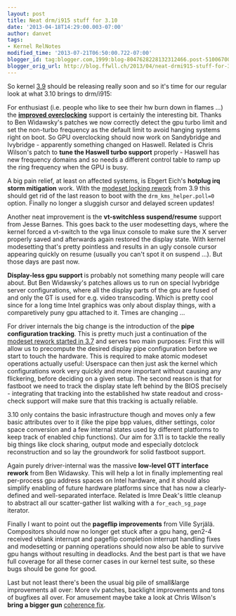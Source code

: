 ```yaml
---
layout: post
title: Neat drm/i915 stuff for 3.10
date: '2013-04-18T14:29:00.003-07:00'
author: danvet
tags:
- Kernel RelNotes
modified_time: '2013-07-21T06:50:00.722-07:00'
blogger_id: tag:blogger.com,1999:blog-8047628228132312466.post-5100670050437314612
blogger_orig_url: http://blog.ffwll.ch/2013/04/neat-drmi915-stuff-for-310.html
---
```


So kernel [3.9](http://blog.ffwll.ch/2013/02/neat-drmi915-stuff-for-39.html) should be releasing really soon and so it's time for our regular look at what 3.10 brings to drm/i915:



<!--more-->

For enthusiast (i.e. people who like to see their hw burn down in flames ...) the <b>[improved overclocking](http://blog.ffwll.ch/2013/03/overclocking-your-intel-gpu-on-linux.html)</b> support is certainly the interesting bit. Thanks to Ben Widawsky's patches we now correctly detect the gpu turbo limit and set the non-turbo frequency as the default limit to avoid hanging systems right on boot. So GPU overclocking should now work on Sandybridge and Ivybridge - apparently something changed on Haswell. Related is Chris Wilson's patch to <b>tune the Haswell turbo support</b> properly - Haswell has new frequency domains and so needs a different control table to ramp up the ring frequency when the GPU is busy.



A big pain relief, at least on affected systems, is Ebgert Eich's <b>hotplug irq storm mitigation</b> work. With the [modeset locking rework](http://blog.ffwll.ch/2013/02/new-kernel-modesetting-locking.html) from 3.9 this should get rid of the last reason to boot with the <code>drm_kms_helper.poll=0</code> option. Finally no longer a sluggish cursor and delayed screen updates!



Another neat improvement is the <b>vt-switchless suspend/resume</b> support from Jesse Barnes. This goes back to the user modesetting days, where the kernel forced a vt-switch to the vga linux console to make sure the X server properly saved and afterwards again restored the display state. With kernel modesetting that's pretty pointless and results in an ugly console cursor appearing quickly on resume (usually you can't spot it on suspend ...). But those days are past now.



<b>Display-less gpu support </b>is probably not something many people will care about. But Ben Widawsky's patches allows us to run on special Ivybridge server configurations, where all the display parts of the gpu are fused of and only the GT is used for e.g. video transcoding. Which is pretty cool since for a long time Intel graphics was only about display things, with a comparetively puny gpu attached to it. Times are changing ...



For driver internals the big change is the introduction of the <b>pipe configuration tracking</b>. This is pretty much just a continuation of the [modeset rework started in 3.7](http://blog.ffwll.ch/2012/08/new-modeset-code.html) and serves two main purposes: First this will allow us to precompute the desired display pipe configuration before we start to touch the hardware. This is required to make atomic modeset operations actually useful: Userspace can then just ask the kernel which configurations work very quickly and more important without causing any flickering, before deciding on a given setup. The second reason is that for fastboot we need to track the display state left behind by the BIOS precisely - integrating that tracking into the established hw state readout and cross-check support will make sure that this tracking is actually reliable.



3.10 only contains the basic infrastructure though and moves only a few basic attributes over to it (like the pipe bpp values, dither settings, color space conversion and a few internal states used by different platforms to keep track of enabled chip functions). Our aim for 3.11 is to tackle the really big things like clock sharing, output mode and especially dotclock reconstruction and so lay the groundwork for solid fastboot support.



Again purely driver-internal was the massive <b>low-level GTT interface rework</b> from Ben Widawsky. This will help a lot in finally implementing real per-process gpu address spaces on Intel hardware, and it should also simplify enabling of future hardware platforms since that has now a clearly-defined and well-separated interface. Related is Imre Deak's little cleanup to abstract all our scatter-gather list walking with a <code>for_each_sg_page</code> iterator.



Finally I want to point out the <b>pageflip improvements</b> from Ville Syrjälä. Compositors should now no longer get stuck after a gpu hang, gen2-4 received vblank interrupt and pageflip completion interrupt handling fixes and modesetting or panning operations should now also be able to survive gpu hangs without resulting in deadlocks. And the best part is that we have full coverage for all these corner cases in our kernel test suite, so these bugs should be gone for good.



Last but not least there's been the usual big pile of small&amp;large improvements all over: More vlv patches, backlight improvements and tons of bugfixes all over. For amusement maybe take a look at Chris Wilson's <b>bring a bigger gun</b> [coherence fix](http://cgit.freedesktop.org/~danvet/drm-intel/commit/?h=drm-intel-next-queued&amp;id=6ef2ba0d558e55312af8406093c62bd61216b991).
